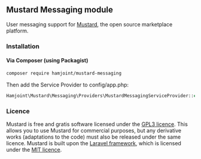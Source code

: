 ## Mustard Messaging module

User messaging support for [Mustard](http://withmustard.org/), the open source marketplace platform.

### Installation

#### Via Composer (using Packagist)

```sh
composer require hamjoint/mustard-messaging
```

Then add the Service Provider to config/app.php:

```php
Hamjoint\Mustard\Messaging\Providers\MustardMessagingServiceProvider::class
```

### Licence

Mustard is free and gratis software licensed under the [GPL3 licence](https://www.gnu.org/licenses/gpl-3.0). This allows you to use Mustard for commercial purposes, but any derivative works (adaptations to the code) must also be released under the same licence. Mustard is built upon the [Laravel framework](http://laravel.com), which is licensed under the [MIT licence](http://opensource.org/licenses/MIT).
